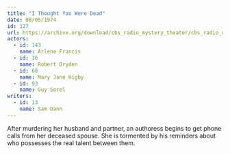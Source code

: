 ```yaml
---
title: "I Thought You Were Dead"
date: 08/05/1974
id: 127
url: https://archive.org/download/cbs_radio_mystery_theater/cbs_radio_mystery_theater-0101-0150.zip/cbs_radio_mystery_theater-0101-0150%2Fcbsrmt_0127_i_thought_you_were_dead.mp3
actors:  
  - id: 143
    name: Arlene Francis  
  - id: 16
    name: Robert Dryden  
  - id: 60
    name: Mary Jane Higby  
  - id: 93
    name: Guy Sorel
writers:  
  - id: 13
    name: Sam Dann
---
```

After murdering her husband and partner, an authoress begins to get phone calls from her deceased spouse. She is tormented by his reminders about who possesses the real talent between them.
